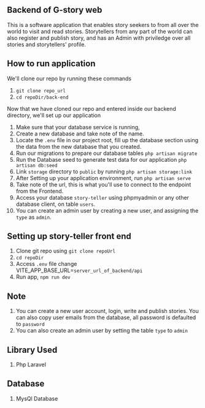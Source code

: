 ## Backend of G-story web

This is a software application that enables story seekers to from all over the world to visit and read stories. 
Storytellers from any part of the world can also register and publish story, and has an Admin with priviledge over all stories and storytellers' profile.

## How to run application

We'll clone our repo by running these commands

1. `git clone repo_url` 
2. `cd repoDir/back-end` 

Now that  we have cloned our repo and entered inside our backend directory, we'll set up our application 

1. Make sure that your database service is running, 
2. Create a new database and take note of the name.
3. Locate the `.env` file in our project root, fill up the database section using the data from the new database that you created. 
4. Run our migrations to prepare our database tables `php artisan migrate`
5. Run the Database seed to generate test data for our application `php artisan db:seed`
6. Link `storage` directory to `public`  by running `php artisan storage:link` 
7. After Setting up your application environment, run `php artisan serve`  
8. Take note of the url, this is what you'll use to connect to the endpoint from the Frontend.
9. Access your database `story-teller` using phpmyadmin or any  other database client, on table `users`.
10. You can create an admin user by creating a new user, and assigning the `type` as `admin`.

## Setting up story-teller front end 

1. Clone git repo using `git clone repoUrl`
2. `cd repoDir`
3. Access `.env` file change VITE_APP_BASE_URL=`server_url_of_backend/api` 
4. Run app, `npm run dev`

## Note 
1. You can create a new user account, login, write and publish stories.
You can also copy user emails from the database, all password is defaulted to `password` 
2. You can also create an admin user by setting the table `type` to `admin`

## Library Used
1. Php Laravel

## Database
1. MysQl Database